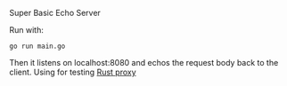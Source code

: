 Super Basic Echo Server

Run with:

```
go run main.go
```
Then it listens on localhost:8080 and echos the request body back to the client. Using for testing [Rust proxy](github.com/guygrigsby/roxyp)

